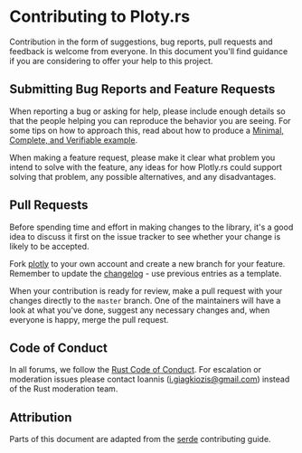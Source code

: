 # Contributing to Ploty.rs

Contribution in the form of suggestions, bug reports, pull requests and feedback is welcome from everyone. In this document you'll find guidance if you are considering to offer your help to this project.

## Submitting Bug Reports and Feature Requests

When reporting a bug or asking for help, please include enough details so that the people helping you can reproduce the behavior you are seeing. For some tips on how to approach this, read about how to produce a [Minimal, Complete, and Verifiable example].

[Minimal, Complete, and Verifiable example]: https://stackoverflow.com/help/mcve

When making a feature request, please make it clear what problem you intend to solve with the feature, any ideas for how  Plotly.rs could support solving that problem, any possible alternatives, and any disadvantages.

## Pull Requests

Before spending time and effort in making changes to the library, it's a good idea to discuss it first on the issue tracker to see whether your change is likely to be accepted. 

Fork [plotly](https://igiagkiozis.github.io/plotly/) to your own account and create a new branch for your feature. Remember to update the [changelog](CHANGELOG.md) - use previous entries as a template. 

When your contribution is ready for review, make a pull request with your changes directly to the `master` branch. One of the maintainers will have a look at what you've done, suggest any necessary changes and, when everyone is happy, merge the pull request.

## Code of Conduct

In all forums, we follow the [Rust Code of Conduct]. For escalation or moderation issues please contact Ioannis (i.giagkiozis@gmail.com) instead of the Rust moderation team.

[Rust Code of Conduct]: https://www.rust-lang.org/conduct.html

## Attribution

Parts of this document are adapted from the [serde](https://github.com/serde-rs/serde) contributing guide.
